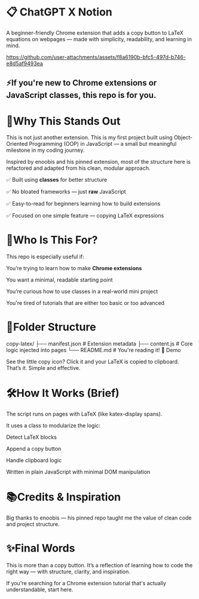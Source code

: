 # 📋 ChatGPT X Notion

A beginner-friendly Chrome extension that adds a copy button to LaTeX equations on webpages — made with simplicity, readability, and learning in mind.

https://github.com/user-attachments/assets/f8a6190b-bfc5-497d-b746-e8d5af9493ea

## ⚡️If you're new to Chrome extensions or JavaScript classes, this repo is for you.

# 🌟Why This Stands Out
This is not just another extension. This is my first project built using Object-Oriented Programming (OOP) in JavaScript — a small but meaningful milestone in my coding journey.

Inspired by enoobis and his pinned extension, most of the structure here is refactored and adapted from his clean, modular approach.

✅ Built using **classes** for better structure

✅ No bloated frameworks — just **raw** JavaScript 

✅ Easy-to-read for beginners learning how to build extensions 

✅ Focused on one simple feature — copying LaTeX expressions 

# 🧠Who Is This For?
This repo is especially useful if:

You’re trying to learn how to make **Chrome extensions**

You want a minimal, readable starting point

You’re curious how to use classes in a real-world mini project

You're tired of tutorials that are either too basic or too advanced

# 📁Folder Structure
copy-latex/
├── manifest.json         # Extension metadata
├── content.js            # Core logic injected into pages
└── README.md             # You're reading it!
📸 Demo


See the little copy icon? Click it and your LaTeX is copied to clipboard. That’s it. Simple and effective.

# 🛠How It Works (Brief)
The script runs on pages with LaTeX (like katex-display spans).

It uses a class to modularize the logic:

Detect LaTeX blocks

Append a copy button

Handle clipboard logic

Written in plain JavaScript with minimal DOM manipulation

# 📚Credits & Inspiration
Big thanks to enoobis — his pinned repo taught me the value of clean code and project structure.

# ✨Final Words
This is more than a copy button. It’s a reflection of learning how to code the right way — with structure, clarity, and inspiration.

If you're searching for a Chrome extension tutorial that's actually understandable, start here.
